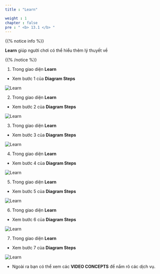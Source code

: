 ```yaml
---
title : "Learn"

weight : 1
chapter : false
pre : " <b> 13.1 </b> "
---
```


{{% notice info %}}

**Learn** giúp người chơi có thể hiểu thêm lý thuyết về 

{{% /notice %}}

1. Trong giao diện **Learn**

- Xem bước 1 của **Diagram Steps**

![Learn](/images/13-nosqldatabase/13.1-learn/1-learn.png)

2. Trong giao diện **Learn**

- Xem bước 2 của **Diagram Steps**

![Learn](/images/13-nosqldatabase/13.1-learn/2-learn.png)

3. Trong giao diện **Learn**

- Xem bước 3 của **Diagram Steps**

![Learn](/images/13-nosqldatabase/13.1-learn/3-learn.png)

4. Trong giao diện **Learn**

- Xem bước 4 của **Diagram Steps**

![Learn](/images/13-nosqldatabase/13.1-learn/4-learn.png)

5. Trong giao diện **Learn**

- Xem bước 5 của **Diagram Steps**

![Learn](/images/13-nosqldatabase/13.1-learn/5-learn.png)

6. Trong giao diện **Learn**

- Xem bước 6 của **Diagram Steps**

![Learn](/images/13-nosqldatabase/13.1-learn/6-learn.png)

7. Trong giao diện **Learn**

- Xem bước 7 của **Diagram Steps**

![Learn](/images/13-nosqldatabase/13.1-learn/7-learn.png)

- Ngoài ra bạn có thể xem các **VIDEO CONCEPTS** để nắm rõ các dịch vụ. 
